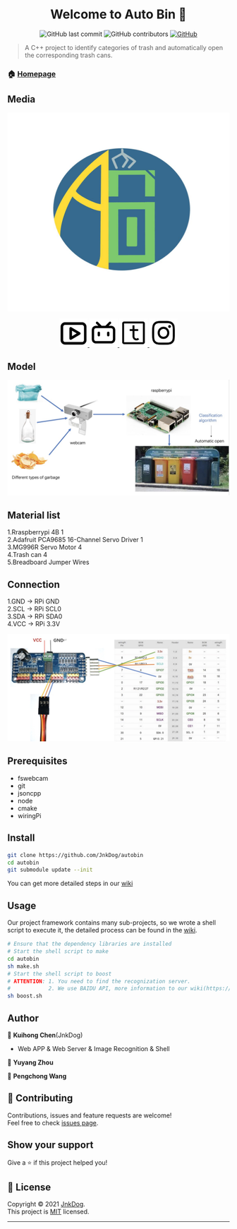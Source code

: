 <h1 align="center">Welcome to Auto Bin 👋</h1>
<p align="center">
  <a href="https://www.npmjs.com/package/readme-md-generator" target="_blank"> 
  </a>
    <img alt="GitHub last commit" src="https://img.shields.io/github/last-commit/JnkDog/autobin">
  <a href="https://github.com/JnkDog/autobin/blob/main/README.md" target="_blank">
  </a>
    <img alt="GitHub contributors" src="https://img.shields.io/github/contributors/JnkDog/autobin">
  <a href="https://github.com/JnkDog/autobin/graphs/code-frequency" target="_blank">
  </a>
  <a href="https://github.com/kefranabg/readme-md-generator/blob/master/LICENSE" target="_blank">
      <img alt="GitHub" src="https://img.shields.io/github/license/JnkDog/autobin">
  </a>
</p>


> A C++ project to identify categories of trash and automatically open the corresponding trash cans. 

### 🏠 [Homepage](https://github.com/JnkDog/autobin#readme)

## Media

<!-- ![image](media/images/Autobin_logo.jpg){:height="20%" width="20%"} -->
<p align="center">
<img src="media/images/Autobin_logo.jpg" alt="Logo" width="550" height="450">
</p>

<p align="center">
  <a href="">
    <img src="media/images/youtube.png" alt="YouTube"  width="64" height="64">
  </a>
  <a href="">
    <img src="media/images/bilibili.png" alt="Bilibili"  width="64" height="64">
  </a>
  <a href="">
    <img src="media/images/twitter.png" alt="Twitter"  width="64" height="64">
  </a>
  <a href="">
    <img src="media/images/ins.png" alt="Instagram"  width="64" height="64">
  </a>
</p>

## Model

![image](https://github.com/Yuyangovo/img-floder/blob/main/intro2.jpg)

## Material list

1.Rraspberrypi 4B  1  
2.Adafruit PCA9685 16-Channel Servo Driver  1  
3.MG996R Servo Motor  4  
4.Trash can  4  
5.Breadboard Jumper Wires  

## Connection

1.GND -> RPi GND    
2.SCL -> RPi SCL0  
3.SDA -> RPi SDA0   
4.VCC -> RPi 3.3V  

![image](https://github.com/Yuyangovo/img-floder/blob/main/line2.jpg)

## Prerequisites

- fswebcam
- git
- jsoncpp
- node
- cmake
- wiringPi

## Install

```sh
git clone https://github.com/JnkDog/autobin
cd autobin
git submodule update --init
```
You can get more detailed steps in our [wiki](https://github.com/JnkDog/autobin/wiki/ENG-02-Install-And-Launch)

## Usage
Our project framework contains many sub-projects, so we wrote a shell script to execute it, the detailed process can be found in the [wiki](https://github.com/JnkDog/autobin/wiki/ENG-02-Install-And-Launch).

```sh
# Ensure that the dependency libraries are installed
# Start the shell script to make
cd autobin
sh make.sh
# Start the shell script to boost
# ATTENTION: 1. You need to find the recognization server.
#            2. We use BAIDU API, more information to our wiki(https://github.com/JnkDog/autobin/wiki/  ENG-05-Camera)
sh boost.sh
```

## Author

👦 **Kuihong Chen**(JnkDog) 
  * Web APP & Web Server & Image Recognition & Shell

👧 **Yuyang Zhou**

👦 **Pengchong Wang**

## 🤝 Contributing

Contributions, issues and feature requests are welcome!<br />Feel free to check [issues page](https://github.com/JnkDog/autobin/issues).

## Show your support

Give a ⭐️ if this project helped you!

## 📝 License

Copyright © 2021 [JnkDog](https://github.com/JnkDog).<br />
This project is [MIT](https://github.com/JnkDog/autobin/blob/main/LICENSE) licensed.

***

